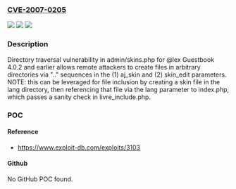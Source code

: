 ### [CVE-2007-0205](https://cve.mitre.org/cgi-bin/cvename.cgi?name=CVE-2007-0205)
![](https://img.shields.io/static/v1?label=Product&message=n%2Fa&color=blue)
![](https://img.shields.io/static/v1?label=Version&message=n%2Fa&color=blue)
![](https://img.shields.io/static/v1?label=Vulnerability&message=n%2Fa&color=brighgreen)

### Description

Directory traversal vulnerability in admin/skins.php for @lex Guestbook 4.0.2 and earlier allows remote attackers to create files in arbitrary directories via ".." sequences in the (1) aj_skin and (2) skin_edit parameters.  NOTE: this can be leveraged for file inclusion by creating a skin file in the lang directory, then referencing that file via the lang parameter to index.php, which passes a sanity check in livre_include.php.

### POC

#### Reference
- https://www.exploit-db.com/exploits/3103

#### Github
No GitHub POC found.


